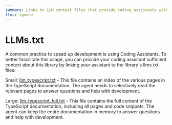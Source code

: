 ```yaml
---
summary: Links to LLM context files that provide coding assistants with documentation for the Teams AI TypeScript library.
llms: ignore
---
```


# LLMs.txt

A common practice to speed up development is using Coding Assistants. To better fascilitate this usage, you can provide your coding assistant sufficient context about this library by linking your assistant to the library's llms.txt files:

Small: [llm_typescript.txt](https://microsoft.github.io/teams-ai/llms_docs/llms_typescript.txt) - This file contains an index of the various pages in the TypeScript documentation. The agent needs to selectively read the relevant pages to answer questions and help with development.

Large: [llm_typescript_full.txt](https://microsoft.github.io/teams-ai/llms_docs/llms_typescript_full.txt) - This file contains the full content of the TypeScript documentation, including all pages and code snippets. The agent can keep the entire documentation in memory to answer questions and help with development.